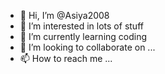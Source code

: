 - 👋 Hi, I’m @Asiya2008
- 👀 I’m interested in lots of stuff
- 🌱 I’m currently learning coding
- 💞️ I’m looking to collaborate on ...
- 📫 How to reach me ...

<!---
Asiya2008/Asiya2008 is a ✨ special ✨ repository because its `README.md` (this file) appears on your GitHub profile.
You can click the Preview link to take a look at your changes.
--->
